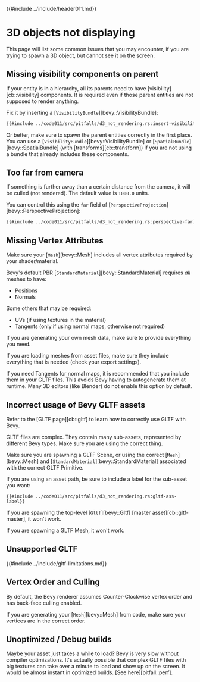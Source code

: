 {{#include ../include/header011.md}}

# 3D objects not displaying

This page will list some common issues that you may encounter, if you are
trying to spawn a 3D object, but cannot see it on the screen.

## Missing visibility components on parent

If your entity is in a hierarchy, all its parents need to have
[visibility][cb::visibility] components. It is required even if those parent
entities are not supposed to render anything.

Fix it by inserting a [`VisibilityBundle`][bevy::VisibilityBundle]:

```rust
{{#include ../code011/src/pitfalls/d3_not_rendering.rs:insert-visibilitybundle}}
```

Or better, make sure to spawn the parent entities correctly in the first place.
You can use a [`VisibilityBundle`][bevy::VisibilityBundle] or
[`SpatialBundle`][bevy::SpatialBundle] (with [transforms][cb::transform]) if you
are not using a bundle that already includes these components.

## Too far from camera

If something is further away than a certain distance from the camera, it will be
culled (not rendered). The default value is `1000.0` units.

You can control this using the `far` field of
[`PerspectiveProjection`][bevy::PerspectiveProjection]:

```rust
{{#include ../code011/src/pitfalls/d3_not_rendering.rs:perspective-far}}
```

## Missing Vertex Attributes

Make sure your [`Mesh`][bevy::Mesh] includes all vertex attributes required
by your shader/material.

Bevy's default PBR [`StandardMaterial`][bevy::StandardMaterial]
requires *all* meshes to have:
 - Positions
 - Normals

Some others that may be required:
 - UVs (if using textures in the material)
 - Tangents (only if using normal maps, otherwise not required)

If you are generating your own mesh data, make sure to provide everything
you need.

If you are loading meshes from asset files, make sure they include everything
that is needed (check your export settings).

If you need Tangents for normal maps, it is recommended that you include them
in your GLTF files. This avoids Bevy having to autogenerate them at runtime.
Many 3D editors (like Blender) do not enable this option by default.

## Incorrect usage of Bevy GLTF assets

Refer to the [GLTF page][cb::gltf] to learn how to correctly
use GLTF with Bevy.

GLTF files are complex. They contain many sub-assets, represented by
different Bevy types. Make sure you are using the correct thing.

Make sure you are spawning a GLTF Scene, or using the correct
[`Mesh`][bevy::Mesh] and [`StandardMaterial`][bevy::StandardMaterial]
associated with the correct GLTF Primitive.

If you are using an asset path, be sure to include a label for the sub-asset you want:

```rust,no_run,noplayground
{{#include ../code011/src/pitfalls/d3_not_rendering.rs:gltf-ass-label}}
```

If you are spawning the top-level [`Gltf`][bevy::Gltf] [master asset][cb::gltf-master], it won't work.

If you are spawning a GLTF Mesh, it won't work.

## Unsupported GLTF

{{#include ../include/gltf-limitations.md}}

## Vertex Order and Culling

By default, the Bevy renderer assumes Counter-Clockwise vertex order and has
back-face culling enabled.

If you are generating your [`Mesh`][bevy::Mesh] from code, make sure your
vertices are in the correct order.

## Unoptimized / Debug builds

Maybe your asset just takes a while to load? Bevy is very slow without
compiler optimizations. It's actually possible that complex GLTF files with
big textures can take over a minute to load and show up on the screen. It
would be almost instant in optimized builds. [See here][pitfall::perf].
